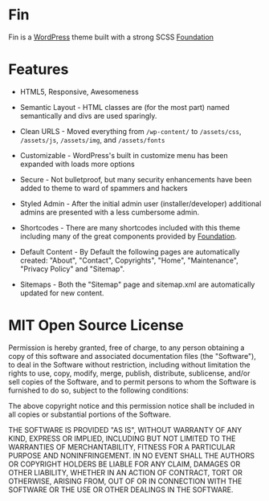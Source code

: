 Fin
===

Fin is a [WordPress](http://wordpress.org) theme built with a strong SCSS [Foundation](http://foundation.zurb.com)

Features
========

* HTML5, Responsive, Awesomeness

* Semantic Layout - HTML classes are (for the most part) named semantically and divs are used sparingly.

* Clean URLS - Moved everything from `/wp-content/` to `/assets/css`, `/assets/js`, `/assets/img`, and `/assets/fonts`

* Customizable - WordPress's built in customize menu has been expanded with loads more options

* Secure - Not bulletproof, but many security enhancements have been added to theme to ward of spammers and hackers

* Styled Admin - After the initial admin user (installer/developer) additional admins are presented with a less cumbersome admin.

* Shortcodes - There are many shortcodes included with this theme including many of the great components provided by [Foundation](http://foundation.zurb.com).

* Default Content - By Default the following pages are automatically created: "About", "Contact", Copyrights", "Home", "Maintenance", "Privacy Policy" and "Sitemap".

* Sitemaps - Both the "Sitemap" page and sitemap.xml are automatically updated for new content. 


MIT Open Source License
=======================

Permission is hereby granted, free of charge, to any person obtaining a copy of this software and associated documentation files (the "Software"), to deal in the Software without restriction, including without limitation the rights to use, copy, modify, merge, publish, distribute, sublicense, and/or sell copies of the Software, and to permit persons to whom the Software is furnished to do so, subject to the following conditions:

The above copyright notice and this permission notice shall be included in all copies or substantial portions of the Software.

THE SOFTWARE IS PROVIDED "AS IS", WITHOUT WARRANTY OF ANY KIND, EXPRESS OR IMPLIED, INCLUDING BUT NOT LIMITED TO THE WARRANTIES OF MERCHANTABILITY, FITNESS FOR A PARTICULAR PURPOSE AND NONINFRINGEMENT. IN NO EVENT SHALL THE AUTHORS OR COPYRIGHT HOLDERS BE LIABLE FOR ANY CLAIM, DAMAGES OR OTHER LIABILITY, WHETHER IN AN ACTION OF CONTRACT, TORT OR OTHERWISE, ARISING FROM, OUT OF OR IN CONNECTION WITH THE SOFTWARE OR THE USE OR OTHER DEALINGS IN THE SOFTWARE.